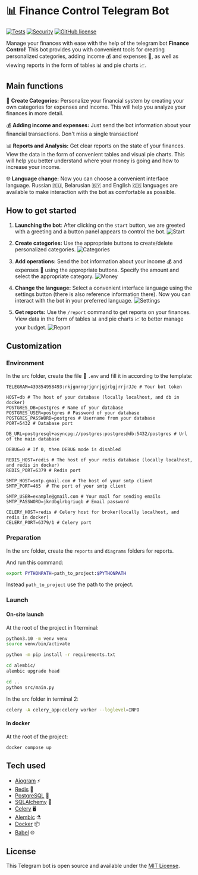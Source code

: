 # 📊 Finance Control Telegram Bot

[![Tests](https://github.com/KonstantinS343/Finance-telegram-bot/actions/workflows/ci.yaml/badge.svg)](https://github.com/KonstantinS343/Finance-telegram-bot/actions/workflows/ci.yaml)
[![Security](https://github.com/KonstantinS343/Notes/actions/workflows/github-code-scanning/codeql/badge.svg)](https://github.com/KonstantinS343/Notes/actions/workflows/github-code-scanning/codeql)
[![GitHub license](https://img.shields.io/github/license/range-of-motion/budget.svg)](https://github.com/KonstantinS343/Finance-telegram-bot/blob/main/LICENSE)

Manage your finances with ease with the help of the telegram bot **Finance Control**! This bot provides you with convenient tools for creating personalized categories, adding income 💰 and expenses 💸, as well as viewing reports in the form of tables 📊 and pie charts 📈.

## Main functions

📌 **Create Categories:** Personalize your financial system by creating your own categories for expenses and income. This will help you analyze your finances in more detail.

💰 **Adding income and expenses:** Just send the bot information about your financial transactions. Don't miss a single transaction!

📊 **Reports and Analysis:** Get clear reports on the state of your finances. View the data in the form of convenient tables and visual pie charts. This will help you better understand where your money is going and how to increase your income.

🌐 **Language change:** Now you can choose a convenient interface language. Russian 🇷🇺, Belarusian 🇧🇾 and English 🇬🇧 languages are available to make interaction with the bot as comfortable as possible.

## How to get started

1. **Launching the bot**: After clicking on the `start` button, we are   greeted with a greeting and a button panel appears to control the bot.
![Start](https://github.com/KonstantinS343/Finance-telegram-bot/blob/main/images/start.gif)

2. **Create categories:**  Use the appropriate buttons to create/delete personalized categories.
![Categories](https://github.com/KonstantinS343/Finance-telegram-bot/blob/main/images/categoris.gif)

3. **Add operations:** Send the bot information about your income 💰 and expenses 💸 using the appropriate buttons. Specify the amount and select the appropriate category.
![Money](https://github.com/KonstantinS343/Finance-telegram-bot/blob/main/images/money.gif)

4. **Change the language:** Select a convenient interface language using the settings button (there is also reference information there). Now you can interact with the bot in your preferred language.
![Settings](https://github.com/KonstantinS343/Finance-telegram-bot/blob/main/images/settings.gif)

5. **Get reports:** Use the `/report` command to get reports on your finances. View data in the form of tables 📊 and pie charts 📈 to better manage your budget.
![Report](https://github.com/KonstantinS343/Finance-telegram-bot/blob/main/images/report.gif)

## Customization

### Environment

In the `src` folder, create the file 📜 `.env` and fill it in according to the template:

```dosini
TELEGRAM=439854958493:rkjgnrngrjgnrjgjrbgjrrjrJJe # Your bot token

HOST=db # The host of your database (locally localhost, and db in docker)
POSTGRES_DB=postgres # Name of your database
POSTGRES_USER=postgres # Password of your database
POSTGRES_PASSWORD=postgres # Username from your database
PORT=5432 # Database port

DB_URL=postgresql+asyncpg://postgres:postgres@db:5432/postgres # Url of the main database

DEBUG=0 # If 0, then DEBUG mode is disabled

REDIS_HOST=redis # The host of your redis database (locally localhost, and redis in docker)
REDIS_PORT=6379 # Redis port

SMTP_HOST=smtp.gmail.com # The host of your smtp client
SMTP_PORT=465  # The port of your smtp client

SMTP_USER=example@gmail.com # Your mail for sending emails
SMTP_PASSWORD=jkrdbglrbgriugb # Email password

CELERY_HOST=redis # Celery host for broker(locally localhost, and redis in docker)
CELERY_PORT=6379/1 # Celery port
```

### Preparation

In the `src` folder, create the `reports` and `diagrams` folders for reports.

And run this command:

```sh
export PYTHONPATH=path_to_project:$PYTHONPATH
```

Instead `path_to_project` use the path to the project.

### Launch

#### On-site launch

At the root of the project in 1 terminal:

```sh
python3.10 -m venv venv
source venv/bin/activate

python -m pip install -r requirements.txt

cd alembic/
alembic upgrade head

cd ..
python src/main.py
```

In the `src` folder in terminal 2:

```sh
celery -A celery_app:celery worker --loglevel=INFO 
```

#### In docker

At the root of the project:

```docker
docker compose up
```

## Tech used

- [Aiogram](https://docs.aiogram.dev/en/latest/) ⚡
- [Redis](https://redis.io/)  🚀
- [PostgreSQL](https://www.postgresql.org/)  🐘
- [SQLAlchemy](https://www.sqlalchemy.org/)  🧪
- [Celery](https://docs.celeryq.dev/en/stable/) 🖥
- [Alembic](https://alembic.sqlalchemy.org/en/latest/) ⚗️
- [Docker](https://www.docker.com/) 📦
- [Babel](https://babel.pocoo.org/en/latest/) 🌐

## License

This Telegram bot is open source and available under the [MIT License](LICENCE).
